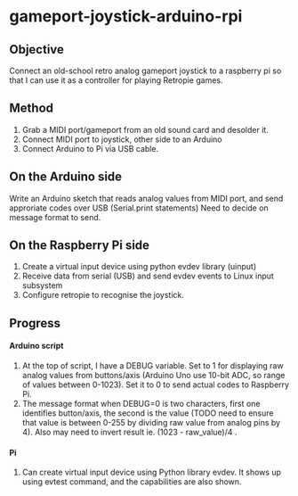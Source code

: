 # gameport-joystick-arduino-rpi

## Objective
Connect an old-school retro analog gameport joystick to a raspberry pi so that I can use it as a controller for playing Retropie games.

## Method
1. Grab a MIDI port/gameport from an old sound card and desolder it.
2. Connect MIDI port to joystick, other side to an Arduino
3. Connect Arduino to Pi via USB cable.

## On the Arduino side
Write an Arduino sketch that reads analog values from MIDI port, and send approriate codes over USB (Serial.print statements)
Need to decide on message format to send.

## On the Raspberry Pi side
1. Create a virtual input device using  python evdev library (uinput)
2. Receive data from serial (USB) and send evdev events to Linux input subsystem
3. Configure retropie to recognise the joystick.

## Progress

#### Arduino script
1. At the top of script, I have a DEBUG variable. Set to 1 for displaying raw analog values from buttons/axis (Arduino Uno use 10-bit ADC,
so range of values between 0-1023). Set it to 0 to send actual codes to Raspberry Pi.
2. The message format when DEBUG=0 is two characters, first one identifies button/axis, the second is the value (TODO need to ensure that value is between 0-255 by dividing raw value from analog pins by 4). Also may need to invert result ie. (1023 - raw_value)/4 .    

#### Pi 

1. Can create virtual input device using Python library evdev. It shows up using evtest command, and the capabilities are also shown. 




